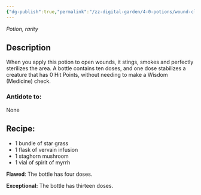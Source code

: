 ```yaml
---
{"dg-publish":true,"permalink":"/zz-digital-garden/4-0-potions/wound-cleaning-potion-4th/"}
---
```


*Potion, rarity* 

## Description

When you apply this potion to open wounds, it stings, smokes and perfectly sterilizes the area. 
A bottle contains ten doses, and one dose stabilizes a creature that has 0 Hit Points, without needing to make a Wisdom (Medicine) check.

### Antidote to: 
None

## Recipe:

* 1 bundle of star grass
* 1 flask of vervain infusion
* 1 staghorn mushroom
* 1 vial of spirit of myrrh

**Flawed**:
The bottle has four doses.

**Exceptional:** 
The bottle has thirteen doses.
